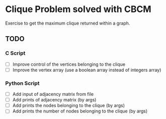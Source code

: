 # Clique Problem solved with CBCM

Exercise to get the maximum clique returned within a graph.

## __TODO__

### C Script
- [ ] Improve control of the vertices belonging to the clique
- [ ] Improve the vertex array (use a boolean array instead of integers array)

### Python Script

- [ ] Add input of adjacency matrix from file
- [ ] Add prints of adjacency matrix (by args)
- [ ] Add prints the nodes belonging to the clique (by args)
- [ ] Add prints the number of nodes belonging to the clique (by args)